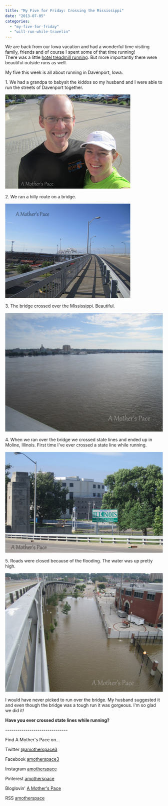 ```yaml
---
title: "My Five for Friday: Crossing the Mississippi"
date: "2013-07-05"
categories: 
  - "my-five-for-friday"
  - "will-run-while-travelin"
---
```


We are back from our Iowa vacation and had a wonderful time visiting family, friends and of course I spent some of that time running!  
There was a little [hotel treadmill running](http://bit.ly/13w0bXS). But more importantly there were beautiful outside runs as well.   
  
My five this week is all about running in Davenport, Iowa.  
  
1\. We had a grandpa to babysit the kiddos so my husband and I were able to run the streets of Davenport together.  
  
  

[![Crossing the Mississippi | A Mother's Pace](images/IMG_4022.JPG "Crossing the Mississippi | A Mother's Pace")](http://2.bp.blogspot.com/-9L-bwMLo1i4/UdXrbmHIFeI/AAAAAAAAKQc/Vwpe3RxOS0E/s800/IMG_4022.JPG)

  
2\. We ran a hilly route on a bridge.  
  
  

[![Crossing the Mississippi | A Mother's Pace](images/IMG_4025.JPG "Crossing the Mississippi | A Mother's Pace")](http://4.bp.blogspot.com/-Jyf8IyxDx7U/UdXrb9LViYI/AAAAAAAAKQg/p0W4KLeXH5g/s800/IMG_4025.JPG)

  
3\. The bridge crossed over the Mississippi. Beautiful.  
  
  

[![Crossing the Mississippi | A Mother's Pace](images/IMG_4031.JPG "Crossing the Mississippi | A Mother's Pace")](http://1.bp.blogspot.com/-j7terjZ0oSU/UdXteykeptI/AAAAAAAAKQ8/ktqfDy-I1EA/s800/IMG_4031.JPG)

  
4\. When we ran over the bridge we crossed state lines and ended up in Moline, Illinois. First time I've ever crossed a state line while running.  
  
  

[![Crossing the Mississippi | A Mother's Pace](images/IMG_4028.JPG "Crossing the Mississippi | A Mother's Pace")](http://4.bp.blogspot.com/-HVc99DuuVxU/UdXrcaHNZGI/AAAAAAAAKQs/K8nJG2jnZHo/s800/IMG_4028.JPG)

  
5\. Roads were closed because of the flooding. The water was up pretty high.  
  
  

[![Crossing the Mississippi | A Mother's Pace](images/IMG_4033.JPG "Crossing the Mississippi | A Mother's Pace")](http://2.bp.blogspot.com/-ZwqgFRlYkKw/UdXtfMO5wRI/AAAAAAAAKRI/MtzR5iRcXxI/s800/IMG_4033.JPG)

  
I would have never picked to run over the bridge. My husband suggested it and even though the bridge was a tough run it was gorgeous. I'm so glad we did it!  
  

**Have you ever crossed state lines while running?**

  

  

\-------------------------------

  

  

  

Find A Mother's Pace on...

  
Twitter [@amotherspace3](https://twitter.com/amotherspace3)

  
Facebook [amotherspace3](http://facebook.com/amotherspace3)

  
Instagram [amotherspace](http://instagram.com/amotherspace)

  
Pinterest [amotherspace](http://pinterest.com/amotherspace/)

  
Bloglovin' [A Mother's Pace](http://www.bloglovin.com/en/blog/6680087)

  
RSS [amotherspace](http://feeds.feedburner.com/amotherspace)
